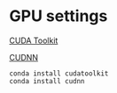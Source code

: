 # GPU settings

[CUDA Toolkit](https://developer.nvidia.com/cuda-toolkit)

[CUDNN](https://developer.nvidia.com/cudnn)

```shell
conda install cudatoolkit
conda install cudnn
```
